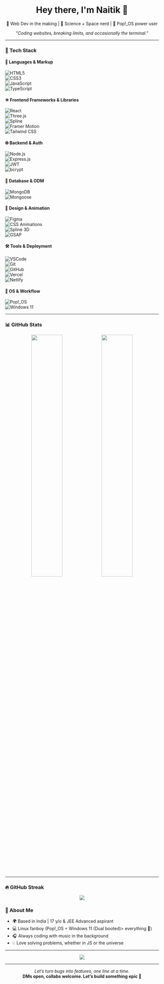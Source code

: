 <h1 align="center">Hey there, I'm Naitik 👋</h1>

<p align="center">
  🚀 Web Dev in the making | 🧪 Science + Space nerd | 🐧 Pop!_OS power user  
</p>

<p align="center">
  <i>"Coding websites, breaking limits, and occasionally the terminal."</i>
</p>

---

### 🔧 Tech Stack

#### 🧱 Languages & Markup  
![HTML5](https://img.shields.io/badge/HTML5-E34F26?logo=html5&logoColor=white)  
![CSS3](https://img.shields.io/badge/CSS3-1572B6?logo=css3&logoColor=white)  
![JavaScript](https://img.shields.io/badge/JavaScript-F7DF1E?logo=javascript&logoColor=black)  
![TypeScript](https://img.shields.io/badge/TypeScript-3178C6?logo=typescript&logoColor=white)  

#### ⚛️ Frontend Frameworks & Libraries  
![React](https://img.shields.io/badge/React-61DAFB?logo=react&logoColor=black)  
![Three.js](https://img.shields.io/badge/Three.js-000000?logo=three.js&logoColor=white)  
![Spline](https://img.shields.io/badge/Spline-5F4B8B?logo=spline&logoColor=white)  
![Framer Motion](https://img.shields.io/badge/Framer%20Motion-0055FF?logo=framer&logoColor=white)  
![Tailwind CSS](https://img.shields.io/badge/Tailwind_CSS-38B2AC?logo=tailwind-css&logoColor=white)  

#### 🌐 Backend & Auth  
![Node.js](https://img.shields.io/badge/Node.js-339933?logo=node.js&logoColor=white)  
![Express.js](https://img.shields.io/badge/Express.js-000000?logo=express&logoColor=white)  
![JWT](https://img.shields.io/badge/JWT-000000?logo=jsonwebtokens&logoColor=white)  
![bcrypt](https://img.shields.io/badge/Bcrypt-121212?logo=npm&logoColor=white)  

#### 💾 Database & ODM  
![MongoDB](https://img.shields.io/badge/MongoDB-47A248?logo=mongodb&logoColor=white)  
![Mongoose](https://img.shields.io/badge/Mongoose-800000?logo=mongoose&logoColor=white)  

#### 🎨 Design & Animation  
![Figma](https://img.shields.io/badge/Figma-F24E1E?logo=figma&logoColor=white)  
![CSS Animations](https://img.shields.io/badge/CSS%20Animations-FF69B4?logo=css3&logoColor=white)  
![Spline 3D](https://img.shields.io/badge/Spline%203D-5F4B8B?logo=spline&logoColor=white)  
![GSAP](https://img.shields.io/badge/GSAP-88CE02?logo=greensock&logoColor=black)  

#### 🛠️ Tools & Deployment  
![VSCode](https://img.shields.io/badge/VSCode-007ACC?logo=visual-studio-code&logoColor=white)  
![Git](https://img.shields.io/badge/Git-F05032?logo=git&logoColor=white)  
![GitHub](https://img.shields.io/badge/GitHub-181717?logo=github&logoColor=white)  
![Vercel](https://img.shields.io/badge/Vercel-000000?logo=vercel&logoColor=white)  
![Netlify](https://img.shields.io/badge/Netlify-00C7B7?logo=netlify&logoColor=white)  

#### 🐧 OS & Workflow  
![Pop!_OS](https://img.shields.io/badge/Pop!_OS-48B9C7?logo=linux&logoColor=white)  
![Windows 11](https://img.shields.io/badge/Windows_11-0078D6?logo=windows&logoColor=white)


---

### 📊 GitHub Stats

<p align="center">
  <img src="https://github-readme-stats.vercel.app/api?username=Naitik-Chattaraj&show_icons=true&theme=radical" width="45%" />
  <img src="https://github-readme-stats.vercel.app/api/top-langs/?username=Naitik-Chattaraj&layout=compact&theme=radical" width="45%" />
</p>

---

### 🔥 GitHub Streak

<p align="center">
  <img src="https://streak-stats.demolab.com?user=NaitikChattaraj&theme=radical&date_format=M%20j%5B%2C%20Y%5D" />
</p>


### 🎯 About Me

- 🌍 Based in India | 17 y/o & JEE Advanced aspirant
- 💻 Linux fanboy (Pop!_OS + Windows 11 (Dual booted)> everything 😤)
- 🎧 Always coding with music in the background
- 💡 Love solving problems, whether in JS or the universe

---

<p align="center">
  <img src="https://komarev.com/ghpvc/?username=Naitik-Chattaraj&style=for-the-badge&color=blueviolet" />
</p>

---

<p align="center">
  <i>Let’s turn bugs into features, one line at a time.</i>  
  <br/>
  <b>DMs open, collabs welcome. Let’s build something epic 🚀</b>
</p>
